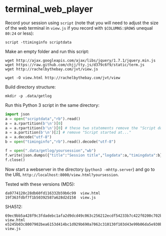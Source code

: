 terminal_web_player
===================

Record your session using `script` (note that you will need to adjust the size of the web terminal in `view.js` if you record with `$COLUMNS:$ROWS` unequal `80:24` or less):

    script -ttiminginfo scriptdata
    
Make an empty folder and run this script:
 
    wget http://ajax.googleapis.com/ajax/libs/jquery/1.7.1/jquery.min.js
    wget https://raw.github.com/chjj/tty.js/d379c6f9/static/term.js
    wget http://rachelbythebay.com/jvt/view.js

    wget -O view.html http://rachelbythebay.com/jvt/view
    
Build directory structure:

    mkdir -p .data/getlog
    
Run this Python 3 script in the same directory:

```python
import json
a = open("scriptdata","rb").read()
a = a.rpartition(b'\n')[0]
a = a.rpartition(b'\n')[0] # these two statements remove the "Script done ..." line
a = a.partition(b'\n')[2] # remove "Script started at..."
a = a.decode("utf-8")
b = open("timinginfo","rb").read().decode("utf-8")

f = open(".data/getlog/yoursession","wb")
f.write(json.dumps({"title":"Session title","logdata":a,"timingdata":b}).encode("ascii"))
f.close()
```
    
Now start a webserver in the directory (`python3 -mhttp.server`) and go to the URL `http://localhost:8000/view.html?yoursession`.

Tested with these versions (MD5):

    da9774120c28db60fd116332b59b6c99  view.html
    19f363fdbf7f1b50392587a628d2d158  view.js
    
SHA512:

    69ec9bb5a428f9c3fdadebc1afa2d9dcd49c063c256212ecdf54233b7c422f0200c702bc80c7f5d01b8c16d91448c079e76af73248b6fec433a2c503aa3efa05  view.html
    e5245b03c8007902bea6153d414bc1d929b690a7062c310130f103d43e99b06da5e930b637fb874a50509f1774808b030f5fecaaa6532a94b5057098abaffd96  view.js
